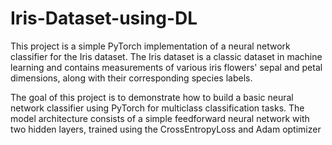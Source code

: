 # Iris-Dataset-using-DL

This project is a simple PyTorch implementation of a neural network classifier for the Iris dataset. The Iris dataset is a classic dataset in machine learning and contains measurements of various iris flowers' sepal and petal dimensions, along with their corresponding species labels.

The goal of this project is to demonstrate how to build a basic neural network classifier using PyTorch for multiclass classification tasks. The model architecture consists of a simple feedforward neural network with two hidden layers, trained using the CrossEntropyLoss and Adam optimizer
